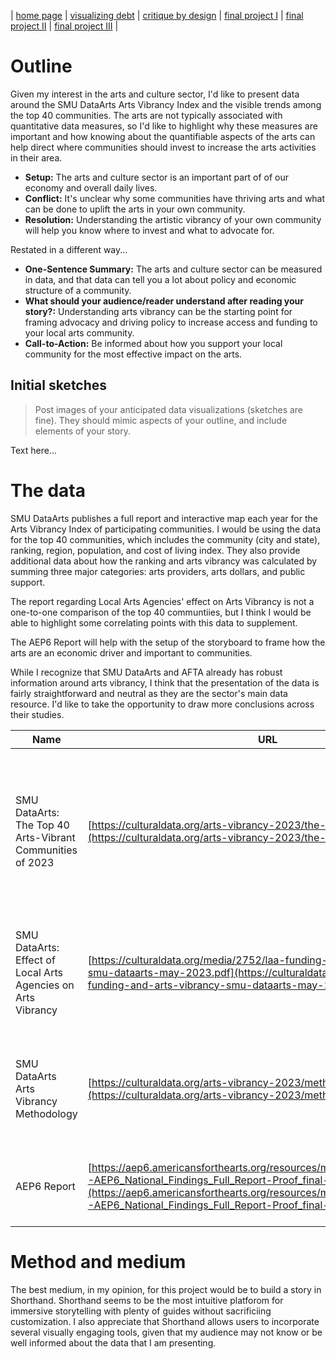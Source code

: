 | [home page](https://aaifeng.github.io/portfolio/) | [visualizing debt](visualizing-government-debt) | [critique by design](critique-by-design) | [final project I](final-project-part-one) | [final project II](final-project-part-two) | [final project III](final-project-part-three) |

# Outline
Given my interest in the arts and culture sector, I'd like to present data around the SMU DataArts Arts Vibrancy Index and the visible trends among the top 40 communities. The arts are not typically associated with quantitative data measures, so I'd like to highlight why these measures are important and how knowing about the quantifiable aspects of the arts can help direct where communities should invest to increase the arts activities in their area.

- **Setup:** The arts and culture sector is an important part of of our economy and overall daily lives.
- **Conflict:** It's unclear why some communities have thriving arts and what can be done to uplift the arts in your own community.
- **Resolution:** Understanding the artistic vibrancy of your own community will help you know where to invest and what to advocate for.

Restated in a different way...

- **One-Sentence Summary:** The arts and culture sector can be measured in data, and that data can tell you a lot about policy and economic structure of a community.
- **What should your audience/reader understand after reading your story?:** Understanding arts vibrancy can be the starting point for framing advocacy and driving policy to increase access and funding to your local arts community.
- **Call-to-Action:** Be informed about how you support your local community for the most effective impact on the arts.

## Initial sketches
> Post images of your anticipated data visualizations (sketches are fine). They should mimic aspects of your outline, and include elements of your story.  

Text here...

# The data
SMU DataArts publishes a full report and interactive map each year for the Arts Vibrancy Index of participating communities. I would be using the data for the top 40 communities, which includes the community (city and state), ranking, region, population, and cost of living index. They also provide additional data about how the ranking and arts vibrancy was calculated by summing three major categories: arts providers, arts dollars, and public support.

The report regarding Local Arts Agencies' effect on Arts Vibrancy is not a one-to-one comparison of the top 40 communtiies, but I think I would be able to highlight some correlating points with this data to supplement.

The AEP6 Report will help with the setup of the storyboard to frame how the arts are an economic driver and important to communities.

While I recognize that SMU DataArts and AFTA already has robust information around arts vibrancy, I think that the presentation of the data is fairly straightforward and neutral as they are the sector's main data resource. I'd like to take the opportunity to draw more conclusions across their studies.

| Name | URL | Description |
|------|-----|-------------|
| SMU DataArts: The Top 40 Arts-Vibrant Communities of 2023     |  [https://culturaldata.org/arts-vibrancy-2023/the-top-40-list/](https://culturaldata.org/arts-vibrancy-2023/the-top-40-list/)  |  A breakdown of the top 40 arts-vibrant communities of 2023, as measured against 13 factors out of 900 participating communities           |
| SMU DataArts: Effect of Local Arts Agencies on Arts Vibrancy    |  [https://culturaldata.org/media/2752/laa-funding-and-arts-vibrancy-smu-dataarts-may-2023.pdf](https://culturaldata.org/media/2752/laa-funding-and-arts-vibrancy-smu-dataarts-may-2023.pdf)   |  An analysis of how local arts agencies affects the arts vibrancy index for communities            |
| SMU DataArts Arts Vibrancy Methodology   |  [https://culturaldata.org/arts-vibrancy-2023/methodology/](https://culturaldata.org/arts-vibrancy-2023/methodology/)   |  A breakdown of how each category is weighted to total the overal arts vibrancy index           |
| AEP6 Report | [https://aep6.americansforthearts.org/resources/media/user/1696872054-AEP6_National_Findings_Full_Report-Proof_final-web.pdf](https://aep6.americansforthearts.org/resources/media/user/1696872054-AEP6_National_Findings_Full_Report-Proof_final-web.pdf) | The most recent Arts & Economic Prosperity Report by AFTA |

# Method and medium
The best medium, in my opinion, for this project would be to build a story in Shorthand. Shorthand seems to be the most intuitive platforom for immersive storytelling with plenty of guides without sacrificiing customization. I also appreciate that Shorthand allows users to incorporate several visually engaging tools, given that my audience may not know or be well informed about the data that I am presenting.
